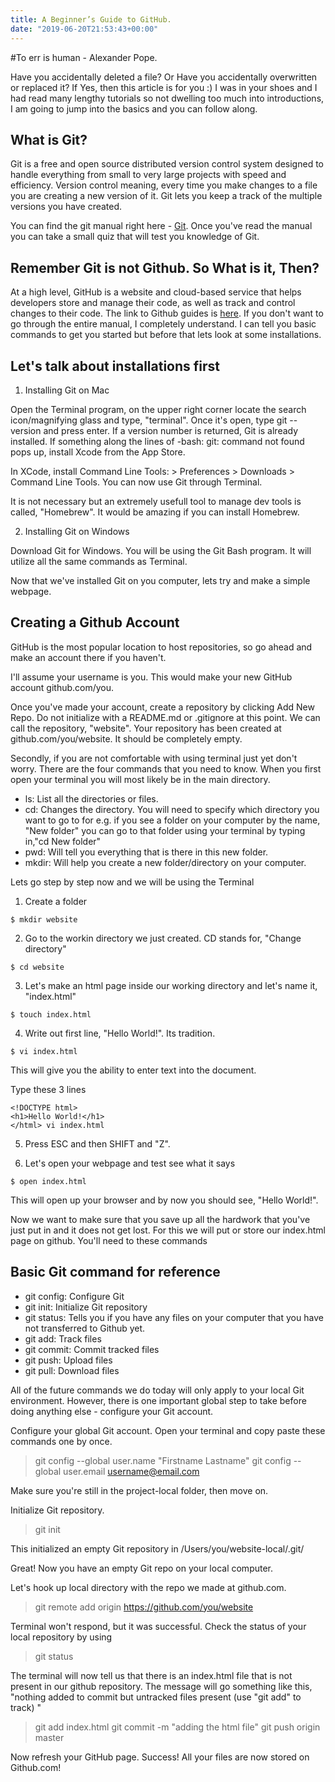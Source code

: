 ```yaml
---
title: A Beginner’s Guide to GitHub.
date: "2019-06-20T21:53:43+00:00"
---
```

#To err is human - Alexander Pope.

Have you accidentally deleted a file? Or Have you accidentally overwritten or replaced it? If Yes, then this article is for you :) I was in your shoes and I had read many lengthy tutorials so not dwelling too much into introductions, I am going to jump into the basics and you can follow along.

## What is Git?

Git is a free and open source distributed version control system designed to handle everything from small to very large projects with speed and efficiency. Version control meaning, every time you make changes to a file you are creating a new version of it. Git lets you keep a track of the multiple versions you have created.

You can find the git manual right here - [Git](https://git-scm.com/docs). Once you've read the manual you can take a small quiz that will test you knowledge of Git.


## Remember Git is not Github. So What is it, Then?

At a high level, GitHub is a website and cloud-based service that helps developers store and manage their code, as well as track and control changes to their code. The link to Github guides is [here](https://guides.github.com/). If you don't want to go through the entire manual, I completely understand. I can tell you basic commands to get you started but before that lets look at some installations.

## Let's talk about installations first

1. Installing Git on Mac

Open the Terminal program, on the upper right corner locate the search icon/magnifying glass and type, "terminal". Once it's open, type git --version and press enter. If a version number is returned, Git is already installed. If something along the lines of -bash: git: command not found pops up, install Xcode from the App Store.

In XCode, install Command Line Tools: > Preferences > Downloads > Command Line Tools. You can now use Git through Terminal.

It is not necessary but an extremely usefull tool to manage dev tools is called, "Homebrew". It would be amazing if you can install Homebrew.

2. Installing Git on Windows

Download Git for Windows. You will be using the Git Bash program. It will utilize all the same commands as Terminal.

Now that we've installed Git on you computer, lets try and make a simple webpage. 

## Creating a Github Account

GitHub is the most popular location to host repositories, so go ahead and make an account there if you haven't.

I'll assume your username is you. This would make your new GitHub account github.com/you.

Once you've made your account, create a repository by clicking Add New Repo. Do not initialize with a README.md or .gitignore at this point. We can call the repository, "website". Your repository has been created at github.com/you/website. It should be completely empty.

Secondly, if you are not comfortable with using terminal just yet don't worry. There are the four commands that you need to know. When you first open your terminal you will most likely be in the main directory.

- ls: List all the directories or files.
- cd: Changes the directory. You will need to specify which directory you want to go to for e.g. if you see a 
folder on your computer by the name, "New folder" you can go to that folder using your terminal by typing in,"cd New folder"
- pwd: Will tell you everything that is there in this new folder.
- mkdir: Will help you create a new folder/directory on your computer. 

Lets go step by step now and we will be using the Terminal

1. Create a folder

```shell_session
$ mkdir website
```

2. Go to the workin directory we just created. CD stands for, "Change directory"

```shell_session
$ cd website
```

3. Let's make an html page inside our working directory and let's name it, "index.html"

```shell_session
$ touch index.html
```

4. Write out first line, "Hello World!". Its tradition.

```shell_session
$ vi index.html
```

This will give you the ability to enter text into the document.

Type these 3 lines

```vim
<!DOCTYPE html>
<h1>Hello World!</h1>
</html> vi index.html
```

5. Press ESC and then SHIFT and "Z".

6. Let's open your webpage and test see what it says

```shell_session
$ open index.html
```

This will open up your browser and by now you should see, "Hello World!".

Now we want to make sure that you save up all the hardwork that you've just put in and it does not get lost. For this we will put or store our index.html page on github.  You'll need to these commands

## Basic Git command for reference

- git config: Configure Git
- git init: Initialize Git repository
- git status: Tells you if you have any files on your computer that you have not transferred to Github yet.
- git add: Track files
- git commit: Commit tracked files
- git push: Upload files
- git pull: Download files


All of the future commands we do today will only apply to your local Git environment. However, there is one important global step to take before doing anything else - configure your Git account.

Configure your global Git account. Open your terminal and copy paste these commands one by once.

> git config --global user.name "Firstname Lastname"
> git config --global user.email username@email.com

Make sure you're still in the project-local folder, then move on. 

Initialize Git repository.

> git init

This initialized an empty Git repository in /Users/you/website-local/.git/

Great! Now you have an empty Git repo on your local computer.

Let's hook up local directory with the repo we made at github.com.

> git remote add origin https://github.com/you/website

Terminal won't respond, but it was successful. Check the status of your local repository by using 

> git status

The terminal will now tell us that there is an index.html file that is not present in our github repository. The message
will go something like this, "nothing added to commit but untracked files present (use "git add" to track)
"

> git add index.html
> git commit -m "adding the html file"
> git push origin master

Now refresh your GitHub page. Success! All your files are now stored on Github.com!
